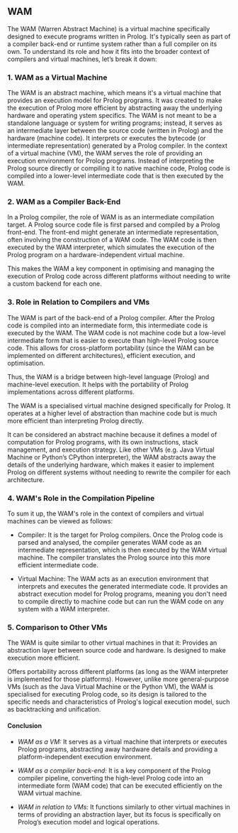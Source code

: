 
## WAM

The WAM (Warren Abstract Machine) is a virtual machine specifically designed to
execute programs written in Prolog. It's typically seen as part of a compiler
back-end or runtime system rather than a full compiler on its own. To understand
its role and how it fits into the broader context of compilers and virtual machines,
let’s break it down:


### 1. WAM as a Virtual Machine

The WAM is an abstract machine, which means it's a virtual machine that provides
an execution model for Prolog programs. It was created to make the execution of
Prolog more efficient by abstracting away the underlying hardware and operating 
ystem specifics. The WAM is not meant to be a standalone language or system for
writing programs; instead, it serves as an intermediate layer between the source
code (written in Prolog) and the hardware (machine code). It interprets or executes 
the bytecode (or intermediate representation) generated by a Prolog compiler.
In the context of a virtual machine (VM), the WAM serves the role of providing
an execution environment for Prolog programs. Instead of interpreting the Prolog
source directly or compiling it to native machine code, Prolog code is compiled
into a lower-level intermediate code that is then executed by the WAM.


### 2. WAM as a Compiler Back-End

In a Prolog compiler, the role of WAM is as an intermediate compilation target.
A Prolog source code file is first parsed and compiled by a Prolog front-end.
The front-end might generate an intermediate representation, often involving the
construction of a WAM code. The WAM code is then executed by the WAM interpreter,
which simulates the execution of the Prolog program on a hardware-independent
virtual machine.

This makes the WAM a key component in optimising and managing the execution of
Prolog code across different platforms without needing to write a custom backend
for each one.


### 3. Role in Relation to Compilers and VMs

The WAM is part of the back-end of a Prolog compiler. After the Prolog code is
compiled into an intermediate form, this intermediate code is executed by the WAM.
The WAM code is not machine code but a low-level intermediate form that is easier
to execute than high-level Prolog source code. This allows for cross-platform
portability (since the WAM can be implemented on different architectures), 
efficient execution, and optimisation.

Thus, the WAM is a bridge between high-level language (Prolog) and machine-level
execution. It helps with the portability of Prolog implementations across different
platforms.

The WAM is a specialised virtual machine designed specifically for Prolog. It
operates at a higher level of abstraction than machine code but is much more
efficient than interpreting Prolog directly.

It can be considered an abstract machine because it defines a model of computation
for Prolog programs, with its own instructions, stack management, and execution strategy.
Like other VMs (e.g. Java Virtual Machine or Python’s CPython interpreter), the WAM
abstracts away the details of the underlying hardware, which makes it easier to
implement Prolog on different systems without needing to rewrite the compiler
for each architecture.


### 4. WAM's Role in the Compilation Pipeline

To sum it up, the WAM's role in the context of compilers and virtual machines
can be viewed as follows:

- Compiler: It is the target for Prolog compilers. Once the Prolog code is parsed
and analysed, the compiler generates WAM code as an intermediate representation,
which is then executed by the WAM virtual machine. The compiler translates the
Prolog source into this more efficient intermediate code.

- Virtual Machine: The WAM acts as an execution environment that interprets and
executes the generated intermediate code. It provides an abstract execution model
for Prolog programs, meaning you don't need to compile directly to machine code
but can run the WAM code on any system with a WAM interpreter.


### 5. Comparison to Other VMs

The WAM is quite similar to other virtual machines in that it:
Provides an abstraction layer between source code and hardware.
Is designed to make execution more efficient.

Offers portability across different platforms (as long as the WAM
interpreter is implemented for those platforms).
However, unlike more general-purpose VMs (such as the Java Virtual
Machine or the Python VM), the WAM is specialised for executing
Prolog code, so its design is tailored to the specific needs and
characteristics of Prolog's logical execution model, such as
backtracking and unification.

#### Conclusion

- *WAM as a VM:* It serves as a virtual machine that interprets or executes
Prolog programs, abstracting away hardware details and providing a
platform-independent execution environment.

- *WAM as a compiler back-end:* It is a key component of the Prolog compiler
pipeline, converting the high-level Prolog code into an intermediate form
(WAM code) that can be executed efficiently on the WAM virtual machine.

- *WAM in relation to VMs:* It functions similarly to other virtual machines in
terms of providing an abstraction layer, but its focus is specifically on 
Prolog’s execution model and logical operations.
